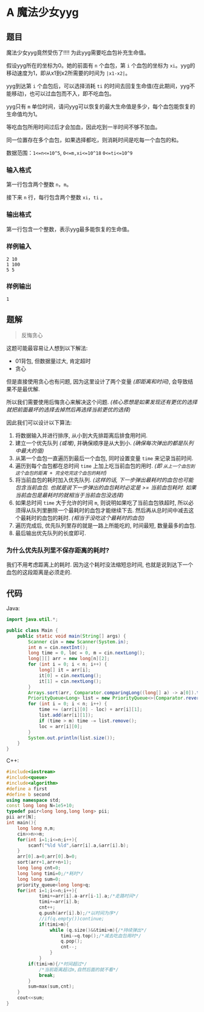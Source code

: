 # A 魔法少女yyg

## 题目

魔法少女yyg竟然受伤了!!!! 为此yyg需要吃血包补充生命值。

假设yyg所在的坐标为0。她的前面有 `n` 个血包，第 `i` 个血包的坐标为 `xi`。yyg的移动速度为1，即从x1到x2所需要的时间为 `|x1-x2|`。

yyg到达第 `i` 个血包后，可以选择消耗 `ti` 的时间去回复生命值(在此期间，yyg不能移动)，也可以过血包而不入，即不吃血包。

yyg只有 `m` 单位时间，请问yyg可以恢复的最大生命值是多少，每个血包能恢复的生命值均为1。

等吃血包所用时间过后才会加血，因此吃到一半时间不够不加血。

同一位置存在多个血包，如果选择都吃，则消耗时间是吃每一个血包的和。

数据范围：`1<=n<=10^5`, `0<=m,xi<=10^18` `0<=ti<=10^9`

### 输入格式

第一行包含两个整数 `n`，`m`。

接下来 `n` 行，每行包含两个整数 `xi`，`ti` 。

### 输出格式 

第一行包含一个整数，表示yyg最多能恢复的生命值。

### 样例输入

```
2 10
1 100
5 5
```

### 样例输出

```
1
```

## 题解

> 反悔贪心

这题可能最容易让人想到以下解法:

- 01背包, 但数据量过大, 肯定超时
- 贪心

但是直接使用贪心也有问题, 因为这里设计了两个变量 _(即距离和时间)_, 会导致结果不是最优解.

所以我们需要使用后悔贪心来解决这个问题. _(核心思想是如果发现还有更优的选择就把前面最坏的选择去掉然后再选择当前更优的选择)_

因此我们可以设计以下算法:

1. 将数据输入并进行排序, 从小到大先排距离后排食用时间.
2. 建立一个优先队列 _(或堆)_, 并确保顺序是从大到小. _(确保每次弹出的都是队列中最大的值)_
3. 从第一个血包一直遍历到最后一个血包, 同时设置变量 `time` 来记录当前时间.
4. 遍历到每个血包都在总时间 `time` 上加上吃当前血包的用时. _(即 `从上一个血包到这个血包的距离 + 完全吃完这个血包的耗时`)_
5. 将当前血包的耗时加入优先队列. _(这样的话, 下一步弹出最耗时的血包也可能包含当前血包. 也就是说下一步弹出的血包耗时必定是 >= 当前血包耗时. 如果当前血包是最耗时的就相当于当前血包没选择)_
6. 如果总时间 `time` 大于允许的时间 `m`, 则说明如果吃了当前血包铁超时, 所以必须得从队列里删除一个最耗时的血包才能继续下去. 然后再从总时间中减去这个最耗时的血包的耗时. _(相当于没吃这个最耗时的血包)_
7. 遍历完成后, 优先队列里存的就是一路上所能吃的, 时间最短, 数量最多的血包.
8. 最后输出优先队列的长度即可.

### 为什么优先队列里不保存距离的耗时?

我们不用考虑距离上的耗时. 因为这个耗时没法缩短总时间, 也就是说到达下一个血包的这段距离是必须走的.

## 代码

Java:

```java
import java.util.*;

public class Main {
    public static void main(String[] args) {
        Scanner cin = new Scanner(System.in);
        int n = cin.nextInt();
        long time = 0, loc = 0, m = cin.nextLong();
        long[][] arr = new long[n][2];
        for (int i = 0; i < n; i++) {
            long[] it = arr[i];
            it[0] = cin.nextLong();
            it[1] = cin.nextLong();
        }
        Arrays.sort(arr, Comparator.comparingLong((long[] a) -> a[0]).thenComparingLong(a -> a[1]));
        PriorityQueue<Long> list = new PriorityQueue<>(Comparator.reverseOrder());
        for (int i = 0; i < n; i++) {
            time += (arr[i][0] - loc) + arr[i][1];
            list.add(arr[i][1]);
            if (time > m) time -= list.remove();
            loc = arr[i][0];
        }
        System.out.println(list.size());
    }
}
```

C++:

```cpp
#include<iostream>
#include<queue>
#include<algorithm>
#define a first
#define b second
using namespace std;
const long long N=1e5+10;
typedef pair<long long,long long> pii;
pii arr[N];
int main(){
    long long n,m;
    cin>>n>>m;
    for(int i=1;i<=n;i++){
        scanf("%ld %ld",&arr[i].a,&arr[i].b);
    }
    arr[0].a=0;arr[0].b=0;
    sort(arr+1,arr+n+1);
    long long cnt=0;
    long long timi=0;/*耗时*/
    long long sum=0;
    priority_queue<long long>q;
    for(int i=1;i<=n;i++){
            timi+=arr[i].a-arr[i-1].a;/*走路时间*/
            timi+=arr[i].b;
            cnt++;
            q.push(arr[i].b);/*以时间为序*/
            //if(q.empty())continue;
            if(timi>m){
                while (q.size()&&timi>m){/*持续弹出*/
                    timi-=q.top();/*减去吃血包用时*/
                    q.pop();
                    cnt--;
                }
            }
        if(timi>m){/*时间超过*/
            /*当前距离超过m,自然后面的就不看*/
            break;
        }
        sum=max(sum,cnt);
    }
    cout<<sum;
}
```
